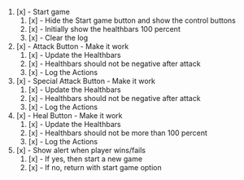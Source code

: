 1. [x] - Start game 
      1. [x] - Hide the Start game button and show the control buttons
      2. [x] - Initially show the healthbars 100 percent 
      3. [x] - Clear the log
2. [x] - Attack Button - Make it work 
      1. [x] - Update the Healthbars
      2. [x] - Healthbars should not be negative after attack
      3. [x] - Log the Actions 
3. [x] - Special Attack Button - Make it work
      1. [x] - Update the Healthbars
      2. [x] - Healthbars should not be negative after attack
      3. [x] - Log the Actions  
4. [x] - Heal Button - Make it work
      1. [x] - Update the Healthbars
      2. [x] - Healthbars should not be more than 100 percent
      3. [x] - Log the Actions  
5. [x] - Show alert when player wins/fails
      1. [x] - If yes, then start a new game
      2. [x] - If no, return with start game option